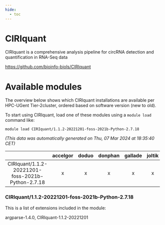 ```yaml
---
hide:
  - toc
---
```


CIRIquant
=========


CIRIquant is a comprehensive analysis pipeline for circRNA detection and quantification in RNA-Seq data

https://github.com/bioinfo-biols/CIRIquant
# Available modules


The overview below shows which CIRIquant installations are available per HPC-UGent Tier-2cluster, ordered based on software version (new to old).

To start using CIRIquant, load one of these modules using a `module load` command like:

```shell
module load CIRIquant/1.1.2-20221201-foss-2021b-Python-2.7.18
```

*(This data was automatically generated on Thu, 07 Mar 2024 at 18:35:40 CET)*  

| |accelgor|doduo|donphan|gallade|joltik|skitty|
| :---: | :---: | :---: | :---: | :---: | :---: | :---: |
|CIRIquant/1.1.2-20221201-foss-2021b-Python-2.7.18|x|x|x|x|x|x|


### CIRIquant/1.1.2-20221201-foss-2021b-Python-2.7.18

This is a list of extensions included in the module:

argparse-1.4.0, CIRIquant-1.1.2-20221201